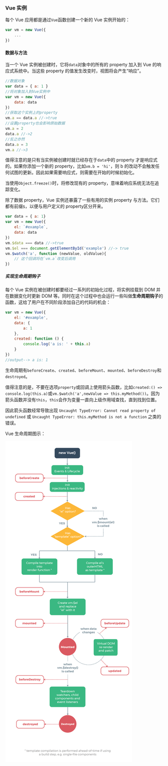 ### Vue 实例

每个 Vue 应用都是通过`Vue`函数创建一个新的 Vue 实例开始的：

```js
var vm = new Vue({
    ...
})
```

#### 数据与方法

当一个 Vue 实例被创建时，它将`data`对象中的所有的 property 加入到 Vue 的响应式系统中。当这些 property 的值发生改变时，视图将会产生“响应”。

```js
//数据对象
var data = { a: 1 }
//将对象加入到Vue实例中
var vm = new Vue({
    data: data
})
//获取这个实例上的property
vm.a == data.a //->true
//设置property也会影响原始数据
vm.a = 2
data.a //->2
//反之亦然
data.a = 3
vm.a //->3
```

值得注意的是只有当实例被创建时就已经存在于`data`中的 property 才是响应式的。如果你添加一个新的 property，比如`vm.b = 'hi'`，则 b  的改动不会触发任何试图的更新。因此如果需要响应式，则需要在开始的时候初始化。

当使用`Object.freeze()`时，将修改现有的 property，意味着响应系统无法在追踪变化。

除了数据 property，Vue 实例还暴露了一些有用的实例 property 与方法。它们都有前缀`$`，以便与用户定义的 property区分开来。

```js
var data = { a: 1}
var vm = new Vue({
    el: `#example`,
    data: data
})
vm.$data === data //->true
vm.$el === document.getElementById('example') //-> true
vm.$watch('a', function (newValue, oldValue){
    // 这个回调将在`vm.a`改变后调用
})
```

##### 实现生命周期钩子

每个 Vue 实例在被创建时都要经过一系列的初始化过程，将实例挂载到 DOM 并在数据变化时更新 DOM 等。同时在这个过程中也会运行一些叫做**生命周期钩子**的函数，这给了用户在不同阶段添加自己的代码的机会：

```js
var vm = new Vue({
    el: '#example',
    data: {
        a: 1
    },
    created: function () {
        console.log('a is: ' + this.a)
    }
})
//output--> a is: 1
```

生命周期有`beforeCreate`、`created`、`beforeMount`、`mounted`、`beforeDestroy`和`destroyed`。

值得注意的是，不要在选项`property`或回调上使用箭头函数，比如`created:() => console.log(this.a)`或`vm.$watch('a',newValue => this.myMethod())`。因为箭头函数并没有`this`，`this`会作为变量一直向上级作用域查找，直到找到位置。

因此箭头函数经常导致出现 `Uncaught TypeError: Cannot read property of undefined` 或 `Uncaught TypeError: this.myMethod is not a function` 之类的错误。

Vue 生命周期图示：

![Vue生命周期图示](https://github.com/aheven/HtmlLearnProject/blob/main/Vue/pic/lifecycle.png)
